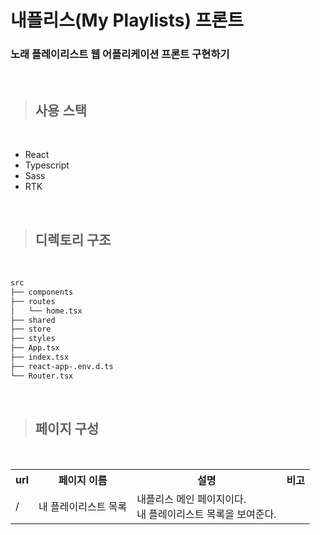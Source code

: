 # **내플리스(My Playlists) 프론트**

### 노래 플레이리스트 웹 어플리케이션 프론트 구현하기

<br>

> ## 사용 스택

<br>

- React
- Typescript
- Sass
- RTK

<br>

> ## 디렉토리 구조

<br>

```bash
src
├── components
├── routes
│   └── home.tsx
├── shared
├── store
├── styles
├── App.tsx
├── index.tsx
├── react-app-.env.d.ts
└── Router.tsx
```

<br>

> ## 페이지 구성

<br>

<table>
  <th>url</th>
  <th>페이지 이름</th>
  <th>설명</th>
  <th>비고</th>
  <tr>
    <td>/</td>
    <td>내 플레이리스트 목록</td>
    <td>내플리스 메인 페이지이다.<br />내 플레이리스트 목록을 보여준다.</td>
    <td></td>
  </tr>
</table>
